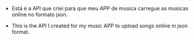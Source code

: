  - Está é a API que criei para que meu APP de musica carregue as musicas online no formato json.

 - This is the API I created for my music APP to upload songs online in json format.


